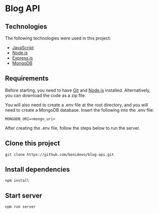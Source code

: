 # Blog API




## Technologies 

The following technologies were used in this project:

- [JavaScript](https://www.javascript.com/)
- [Node.js](https://nodejs.org/en/)
- [Express.js](https://expressjs.com/)
- [MongoDB](https://www.mongodb.com/cloud/atlas)



## Requirements

Before starting, you need to have [Git](https://git-scm.com) and [Node.js](https://nodejs.org/en/) installed. Alternatively, you can download the code as a zip file.

You will also need to create a .env file at the root directory, and you will need to create a MongoDB database. Insert the following into the .env file:

    MONGODB_URI=<mongo_uri>

After creating the .env file, follow the steps below to run the server.


## Clone this project

    git clone https://github.com/benidevo/blog-api.git

## Install dependencies

    npm install

## Start server

    npm run server
